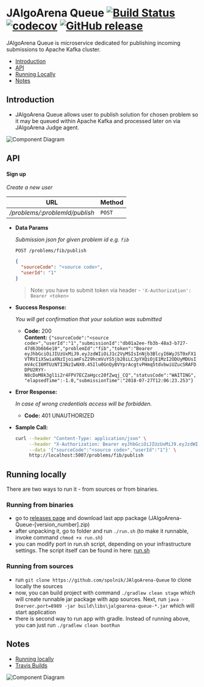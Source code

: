 # JAlgoArena Queue [![Build Status](https://travis-ci.org/spolnik/JAlgoArena-Queue.svg?branch=master)](https://travis-ci.org/spolnik/JAlgoArena-Queue) [![codecov](https://codecov.io/gh/spolnik/JAlgoArena-Queue/branch/master/graph/badge.svg)](https://codecov.io/gh/spolnik/JAlgoArena-Queue) [![GitHub release](https://img.shields.io/github/release/spolnik/jalgoarena-queue.svg)]()

JAlgoArena Queue is microservice dedicated for publishing incoming submissions to Apache Kafka cluster.

- [Introduction](#introduction)
- [API](#api)
- [Running Locally](#running-locally)
- [Notes](#notes)

## Introduction

- JAlgoArena Queue allows user to publish solution for chosen problem so it may be queued within Apache Kafka and processed later on via JAlgoArena Judge agent.

![Component Diagram](https://github.com/spolnik/JAlgoArena-Queue/raw/master/design/component_diagram.png)

## API

#### Sign up

  _Create a new user_

|URL|Method|
|---|------|
|_/problems/:problemId/publish_|`POST`|

* **Data Params**

  _Submission json for given problem id e.g. `fib`_

  `POST /problems/fib/publish`

  ```json
  {
    "sourceCode": "<source code>",
    "userId": "1"
  }
  ```

  > Note: you have to submit token via header - `'X-Authorization': Bearer <token>`

* **Success Response:**

  _You will get confirmation that your solution was submitted_

  * **Code:** 200 <br />
    **Content:** `{"sourceCode":"<source code>","userId":"1","submissionId":"db01a2ee-fb3b-48a3-b727-47d63b6b6e10","problemId":"fib","token":"Bearer eyJhbGciOiJIUzUxMiJ9.eyJzdWIiOiJ1c2VyMSIsInNjb3BlcyI6WyJST0xFX1VTRVIiXSwiaXNzIjoiamFsZ29hcmVuYS5jb20iLCJpYXQiOjE1MzI2ODUyMDUsImV4cCI6MTUzNTI3NzIwNX0.45Ilu0GnQyBVYprAcgtvPHmq5tdvbwiUZucSRAFDDPU2RYY-N8cDoM8k3gl1i2r4FPV7ECZaHgcc20fZwqj_CQ","statusCode":"WAITING","elapsedTime":-1.0,"submissionTime":"2018-07-27T12:06:23.253"}`

* **Error Response:**

  _In case of wrong credentials access will be forbidden._

  * **Code:** 401 UNAUTHORIZED <br />

* **Sample Call:**

  ```bash
  curl --header "Content-Type: application/json" \
       --header "X-Authorization: Bearer eyJhbGciOiJIUzUxMiJ9.eyJzdWIiOiJ1c2VyMSIsInNjb3BlcyI6WyJST0xFX1VTRVIiXSwiaXNzIjoiamFsZ29hcmVuYS5jb20iLCJpYXQiOjE1MzI2ODUyMDUsImV4cCI6MTUzNTI3NzIwNX0.45Ilu0GnQyBVYprAcgtvPHmq5tdvbwiUZucSRAFDDPU2RYY-N8cDoM8k3gl1i2r4FPV7ECZaHgcc20fZwqj_CQ" \
       --data '{"sourceCode":"<source code>","userId":"1"}' \
       http://localhost:5007/problems/fib/publish
  ```

## Running locally

There are two ways to run it - from sources or from binaries.

### Running from binaries
- go to [releases page](https://github.com/spolnik/JAlgoArena-Queue/releases) and download last app package (JAlgoArena-Queue-[version_number].zip)
- after unpacking it, go to folder and run `./run.sh` (to make it runnable, invoke command `chmod +x run.sh`)
- you can modify port in run.sh script, depending on your infrastructure settings. The script itself can be found in here: [run.sh](run.sh)

### Running from sources
- run `git clone https://github.com/spolnik/JAlgoArena-Queue` to clone locally the sources
- now, you can build project with command `./gradlew clean stage` which will create runnable jar package with app sources. Next, run `java -Dserver.port=8989 -jar build\libs\jalgoarena-queue-*.jar` which will start application
- there is second way to run app with gradle. Instead of running above, you can just run `./gradlew clean bootRun`

## Notes
- [Running locally](https://github.com/spolnik/jalgoarena/wiki)
- [Travis Builds](https://travis-ci.org/spolnik)

![Component Diagram](https://github.com/spolnik/JAlgoArena/raw/master/design/JAlgoArena_Logo.png)
